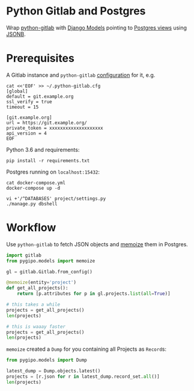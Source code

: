 Python Gitlab and Postgres
==========================
Wrap
[python-gitlab](http://python-gitlab.readthedocs.io/en/stable/index.html)
with
[Django Models](https://docs.djangoproject.com/en/2.0/topics/db/models/)
pointing to
[Postgres views](https://www.postgresql.org/docs/current/static/sql-createview.html)
using
[JSONB](https://www.postgresql.org/docs/current/static/datatype-json.html).

# Prerequisites
A Gitlab instance and `python-gitlab`
[configuration](http://python-gitlab.readthedocs.io/en/stable/cli.html#configuration)
for it, e.g.
```
cat <<'EOF' >> ~/.python-gitlab.cfg
[global]
default = git.example.org
ssl_verify = true
timeout = 15

[git.example.org]
url = https://git.example.org/
private_token = xxxxxxxxxxxxxxxxxxxx
api_version = 4
EOF
```

Python 3.6 and requirements:
```
pip install -r requirements.txt
```

Postgres running on `localhost:15432`:
```
cat docker-compose.yml
docker-compose up -d

vi +'/^DATABASES' project/settings.py
./manage.py dbshell
```


# Workflow
Use `python-gitlab` to fetch JSON objects and
[memoize](https://en.wikipedia.org/wiki/Memoization) them in Postgres.

```python
import gitlab
from pygipo.models import memoize

gl = gitlab.Gitlab.from_config()

@memoize(entity='project')
def get_all_projects():
    return [p.attributes for p in gl.projects.list(all=True)]

# this takes a while
projects = get_all_projects()
len(projects)

# this is waaay faster
projects = get_all_projects()
len(projects)
```

`memoize` created a `Dump` for you containing all Projects as `Record`s:
```python
from pygipo.models import Dump

latest_dump = Dump.objects.latest()
projects = [r.json for r in latest_dump.record_set.all()]
len(projects)
```
